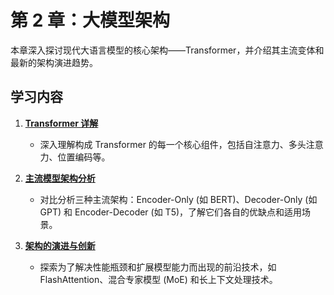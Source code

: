 # 第 2 章：大模型架构

本章深入探讨现代大语言模型的核心架构——Transformer，并介绍其主流变体和最新的架构演进趋势。

## 学习内容

1.  [**Transformer 详解**](./01-Transformer详解.md)
    *   深入理解构成 Transformer 的每一个核心组件，包括自注意力、多头注意力、位置编码等。

2.  [**主流模型架构分析**](./02-主流模型架构分析.md)
    *   对比分析三种主流架构：Encoder-Only (如 BERT)、Decoder-Only (如 GPT) 和 Encoder-Decoder (如 T5)，了解它们各自的优缺点和适用场景。

3.  [**架构的演进与创新**](./03-架构的演进与创新.md)
    *   探索为了解决性能瓶颈和扩展模型能力而出现的前沿技术，如 FlashAttention、混合专家模型 (MoE) 和长上下文处理技术。